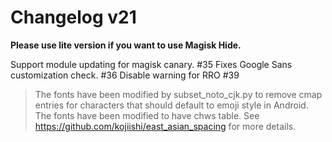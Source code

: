 # Changelog v21
**Please use lite version if you want to use Magisk Hide.**

Support module updating for magisk canary. #35 
Fixes Google Sans customization check. #36 
Disable warning for RRO #39

> The fonts have been modified by subset_noto_cjk.py to remove cmap entries for characters that should default to emoji style in Android.
> The fonts have been modified to have chws table. See https://github.com/kojiishi/east_asian_spacing for more details.